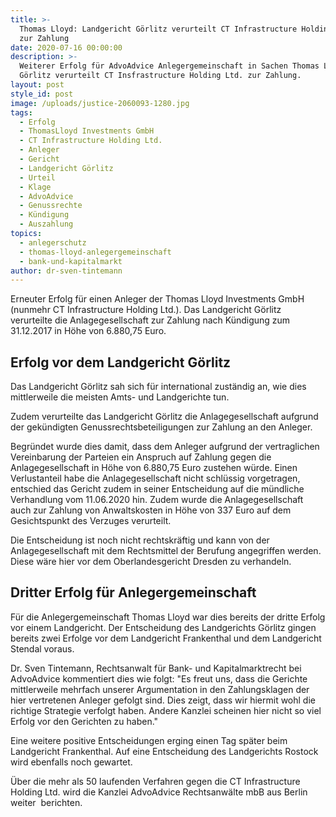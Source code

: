 ```yaml
---
title: >-
  Thomas Lloyd: Landgericht Görlitz verurteilt CT Infrastructure Holding Ltd.
  zur Zahlung
date: 2020-07-16 00:00:00
description: >-
  Weiterer Erfolg für AdvoAdvice Anlegergemeinschaft in Sachen Thomas Lloyd - LG
  Görlitz verurteilt CT Insfrastructure Holding Ltd. zur Zahlung.
layout: post
style_id: post
image: /uploads/justice-2060093-1280.jpg
tags:
  - Erfolg
  - ThomasLloyd Investments GmbH
  - CT Infrastructure Holding Ltd.
  - Anleger
  - Gericht
  - Landgericht Görlitz
  - Urteil
  - Klage
  - AdvoAdvice
  - Genussrechte
  - Kündigung
  - Auszahlung
topics:
  - anlegerschutz
  - thomas-lloyd-anlegergemeinschaft
  - bank-und-kapitalmarkt
author: dr-sven-tintemann
---
```


Erneuter Erfolg für einen Anleger der Thomas Lloyd Investments GmbH (nunmehr CT Infrastructure Holding Ltd.). Das Landgericht Görlitz verurteilte die Anlagegesellschaft zur Zahlung nach Kündigung zum 31.12.2017 in Höhe von 6.880,75 Euro.&nbsp;

## Erfolg vor dem Landgericht Görlitz

Das Landgericht Görlitz sah sich für international zuständig an, wie dies mittlerweile die meisten Amts- und Landgerichte tun.&nbsp;

Zudem verurteilte das Landgericht Görlitz die Anlagegesellschaft aufgrund der gekündigten Genussrechtsbeteiligungen zur Zahlung an den Anleger.

Begründet wurde dies damit, dass dem Anleger aufgrund der vertraglichen Vereinbarung der Parteien ein Anspruch auf Zahlung gegen die Anlagegesellschaft in Höhe von 6.880,75 Euro zustehen würde. Einen Verlustanteil habe die Anlagegesellschaft nicht schlüssig vorgetragen, entschied das Gericht zudem in seiner Entscheidung auf die mündliche Verhandlung vom 11.06.2020 hin. Zudem wurde die Anlagegesellschaft auch zur Zahlung von Anwaltskosten in Höhe von 337 Euro auf dem Gesichtspunkt des Verzuges verurteilt.&nbsp;

Die Entscheidung ist noch nicht rechtskräftig und kann von der Anlagegesellschaft mit dem Rechtsmittel der Berufung angegriffen werden. Diese wäre hier vor dem Oberlandesgericht Dresden zu verhandeln.&nbsp;

## Dritter Erfolg für Anlegergemeinschaft

Für die Anlegergemeinschaft Thomas Lloyd war dies bereits der dritte Erfolg vor einem Landgericht. Der Entscheidung des Landgerichts Görlitz gingen bereits zwei Erfolge vor dem Landgericht Frankenthal und dem Landgericht Stendal voraus.&nbsp;

Dr. Sven Tintemann, Rechtsanwalt für Bank- und Kapitalmarktrecht bei AdvoAdvice kommentiert dies wie folgt: "Es freut uns, dass die Gerichte mittlerweile mehrfach unserer Argumentation in den Zahlungsklagen der hier vertretenen Anleger gefolgt sind. Dies zeigt, dass wir hiermit wohl die richtige Strategie verfolgt haben. Andere Kanzlei scheinen hier nicht so viel Erfolg vor den Gerichten zu haben."

Eine weitere positive Entscheidungen erging einen Tag später beim Landgericht Frankenthal. Auf eine Entscheidung des Landgerichts Rostock wird ebenfalls noch gewartet.

Über die mehr als 50 laufenden Verfahren gegen die CT Infrastructure Holding Ltd. wird die Kanzlei AdvoAdvice Rechtsanwälte mbB aus Berlin weiter&nbsp; berichten.&nbsp;

&nbsp;